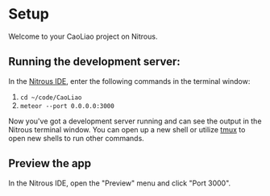 # Setup

Welcome to your CaoLiao project on Nitrous.

## Running the development server:

In the [Nitrous IDE](https://community.nitrous.io/docs/ide-overview), enter the following commands in the terminal window:

1. `cd ~/code/CaoLiao`
2. `meteor --port 0.0.0.0:3000`

Now you've got a development server running and can see the output in the Nitrous terminal window. You can open up a new shell or utilize [tmux](https://community.nitrous.io/docs/tmux) to open new shells to run other commands.

## Preview the app

In the Nitrous IDE, open the "Preview" menu and click "Port 3000".
